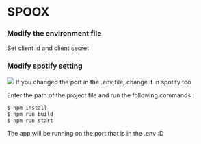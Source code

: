 # SPOOX

### Modify the environment file

Set client id and client secret

### Modify spotify setting

![](https://i.imgur.com/DCunjMX.png)
If you changed the port in the .env file, change it in spotify too

Enter the path of the project file and run the following commands :

```bash
$ npm install
$ npm run build
$ npm run start
```

The app will be running on the port that is in the .env
:D
